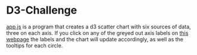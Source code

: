 # D3-Challenge
[app.js](assets/js/app.js) is a program that creates a d3 scatter chart with six sources of data, three on each axis. If you click on any of the greyed out axis labels on [this webpage](https://blashford.github.io/D3-Challenge/) the labels and the chart will update accordingly, as well as the tooltips for each circle.
